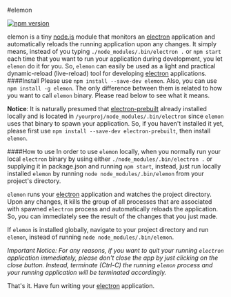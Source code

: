#elemon

[![npm version][npm-image]][npm-url] 

elemon is a tiny [node.js](https://nodejs.org) module that monitors an [electron](https://github.com/electron/electron) application and automatically reloads the running application upon any changes. It simply means, instead of you typing `./node_modules/.bin/electron .` or `npm start` each time that you want to run your application during development, you let `elemon` do it for you. So, `elemon` can easily be used as a light and practical dynamic-reload (live-reload) tool for developing [electron](https://github.com/electron/electron) applications.
####Install
Please use `npm install --save-dev elemon`. Also, you can use `npm install -g elemon`. The only difference between them is related to how you want to call `elemon` binary. Please read below to see what it means.

**Notice**: It is naturally presumed that [electron-prebuilt](https://github.com/electron-userland/electron-prebuilt) already installed locally and is located in `/yourproj/node_modules/.bin/electron` since `elemon` uses that binary to spawn your application. So, if you haven't installed it yet, please first use `npm install --save-dev electron-prebuilt`, then install `elemon`.

####How to use
In order to use `elemon` locally, when you normally run your local `electron` binary by using either `./node_modules/.bin/electron .` or supplying it in package.json and running `npm start`, instead, just run locally installed `elemon` by running `node node_modules/.bin/elemon` from your project's directory.

`elemon` runs your [electron](https://github.com/electron/electron) application and watches the project directory. Upon any changes, it kills the group of all processes that are associated with spawned `electron` process and automatically reloads the application. So, you can immediately see the result of the changes that you just made.

If `elemon` is installed globally, navigate to your project directory and run `elemon`, instead of running `node node_modules/.bin/elemon`.

*Important Notice: For any reasons, if you want to quit your running `electron` application immediately, please don't close the app by just clicking on the close button. Instead, terminate (Ctrl-C) the running `elemon` process and your running application will be terminated accordingly.*

That's it. Have fun writing your [electron](https://github.com/electron/electron) application.


[travis-image]: https://img.shields.io/travis/mawni/elemon/master.svg
[travis-url]: https://travis-ci.org/mawni/elemon
[npm-image]: https://img.shields.io/npm/v/elemon.svg?maxAge=2592000
[npm-url]: https://npmjs.org/package/elemon
[downloads-image]: https://img.shields.io/npm/dm/elemon.svg?maxAge=2592000
[downloads-url]: https://npmjs.org/package/elemon
